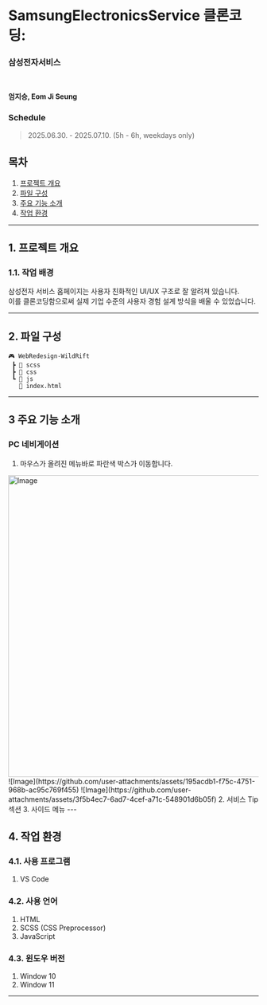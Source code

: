 # **SamsungElectronicsService 클론코딩:**
### 삼성전자서비스

<br/>

**엄지승, Eom Ji Seung**        


### **Schedule**
> 2025.06.30. - 2025.07.10. (5h - 6h, weekdays only)

## 목차

1. [프로젝트 개요](#1-프로젝트-개요)   
2. [파일 구성](#2-파일-구성)   
3. [주요 기능 소개](#3-주요-기능-소개)    
4. [작업 환경](#4-작업-환경)   

---

## 1. 프로젝트 개요

### 1.1. 작업 배경
삼성전자 서비스 홈페이지는 사용자 친화적인 UI/UX 구조로 잘 알려져 있습니다.  
이를 클론코딩함으로써 실제 기업 수준의 사용자 경험 설계 방식을 배울 수 있었습니다.
</br>

---

## 2. 파일 구성

```
🎮 WebRedesign-WildRift
 ┣ 📂 scss
 ┣ 📂 css
 ┗ 📂 js
   📄 index.html
```


---

## 3 주요 기능 소개
### PC 네비게이션

1. 마우스가 올려진 메뉴바로 파란색 박스가 이동합니다.
<img width="1906" height="606" alt="Image" src="https://github.com/user-attachments/assets/00e8d9d9-7ce3-4878-96d9-7bb38194ac62" />  
![Image](https://github.com/user-attachments/assets/195acdb1-f75c-4751-968b-ac95c769f455)  
![Image](https://github.com/user-attachments/assets/3f5b4ec7-6ad7-4cef-a71c-548901d6b05f)  
2. 서비스 Tip 섹션
3. 사이드 메뉴
---

## 4. 작업 환경
### 4.1. 사용 프로그램
1. VS Code

### 4.2. 사용 언어
1. HTML
2. SCSS (CSS Preprocessor)
3. JavaScript

### 4.3. 윈도우 버전
1. Window 10
2. Window 11

---
